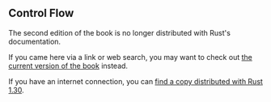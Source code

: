 ## Control Flow

The second edition of the book is no longer distributed with Rust's documentation.

If you came here via a link or web search, you may want to check out [the current
version of the book](/src/ch03-05-control-flow.md) instead.

If you have an internet connection, you can [find a copy distributed with
Rust
1.30](https://doc.rust-lang.org/1.30.0/book/second-edition/ch03-05-control-flow.html).